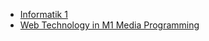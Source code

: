 *   [Informatik 1]({{site.baseurl}}ws2016/info1)
*   [Web Technology in M1 Media Programming]({{site.baseurl}}ws2016/media-programming-rails)

